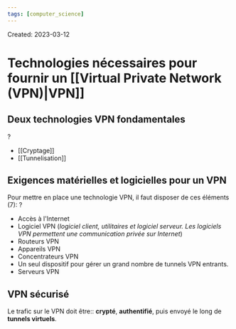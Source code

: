```yaml
---
tags: [computer_science] 
---
```

Created: 2023-03-12

# Technologies nécessaires pour fournir un [[Virtual Private Network (VPN)|VPN]]

## Deux technologies VPN fondamentales
?
- [[Cryptage]]
- [[Tunnelisation]]
<!--SR:!2023-03-14,1,210-->

## Exigences matérielles et logicielles pour un VPN
Pour mettre en place une technologie VPN, il faut disposer de ces éléments (7):
?
- Accès à l'Internet
- Logiciel VPN (*logiciel client, utilitaires et logiciel serveur. Les logiciels VPN permettent
une communication privée sur Internet*)
- Routeurs VPN
- Appareils VPN
- Concentrateurs VPN
- Un seul dispositif pour gérer un grand nombre de tunnels VPN entrants.
- Serveurs VPN
<!--SR:!2023-03-15,1,190-->


## VPN sécurisé
Le trafic sur le VPN doit être:: **crypté**, **authentifié**, puis envoyé le long de **tunnels virtuels**.
<!--SR:!2023-03-16,2,210-->
